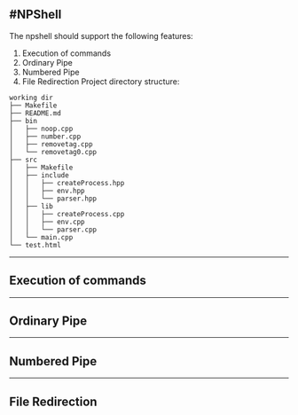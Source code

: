#**NPShell**
---
The npshell should support the following features:
1. Execution of commands
2. Ordinary Pipe
3. Numbered Pipe
4. File Redirection
Project directory structure:
```
working dir
├── Makefile
├── README.md
├── bin
│   ├── noop.cpp
│   ├── number.cpp
│   ├── removetag.cpp
│   └── removetag0.cpp
├── src
│   ├── Makefile
│   ├── include
│   │   ├── createProcess.hpp
│   │   ├── env.hpp
│   │   └── parser.hpp
│   ├── lib
│   │   ├── createProcess.cpp
│   │   ├── env.cpp
│   │   └── parser.cpp
│   └── main.cpp
└── test.html

```

---
## Execution of commands

---

## Ordinary Pipe

---
## Numbered Pipe

---
## File Redirection